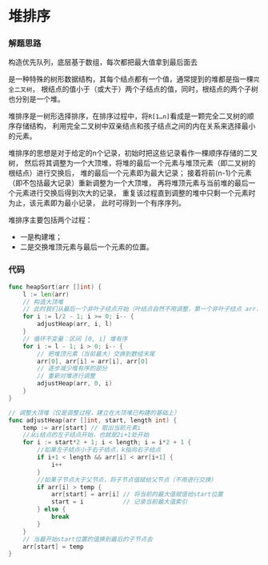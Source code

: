 # 堆排序
### 解题思路
构造优先队列，底层基于数组，每次都把最大值拿到最后面去

是一种特殊的树形数据结构，其每个结点都有一个值，通常提到的堆都是指一棵``完全二叉树``，
根结点的值小于（或大于）两个子结点的值，同时，根结点的两个子树也分别是一个堆。

堆排序是一树形选择排序，在排序过程中，将``R[1…n]``看成是一颗完全二叉树的顺序存储结构，
利用完全二叉树中双亲结点和孩子结点之间的内在关系来选择最小的元素。

堆排序的思想是对于给定的n个记录，初始时把这些记录看作一棵顺序存储的二叉树，
然后将其调整为一个大顶堆，将堆的最后一个元素与堆顶元素（即二叉树的根结点）进行交换后，
堆的最后一个元素即为最大记录；
接着将前(n-1)个元素（即不包括最大记录）重新调整为一个大顶堆，
再将堆顶元素与当前堆的最后一个元素进行交换后得到次大的记录，
重复该过程直到调整的堆中只剩一个元素时为止，该元素即为最小记录，
此时可得到一个有序序列。

堆排序主要包括两个过程：
* 一是构建堆；
* 二是交换堆顶元素与最后一个元素的位置。

### 代码
```go
func heapSort(arr []int) {
	l := len(arr)
	// 构造大顶堆
	// 此时我们从最后一个非叶子结点开始（叶结点自然不用调整，第一个非叶子结点 arr.length/2-1
	for i := l/2 - 1; i >= 0; i-- {
		adjustHeap(arr, i, l)
	}
	// 循环不变量：区间 [0, i] 堆有序
	for i := l - 1; i > 0; i-- {
		// 把堆顶元素（当前最大）交换到数组末尾
		arr[0], arr[i] = arr[i], arr[0]
		// 逐步减少堆有序的部分
		// 重新对堆进行调整
		adjustHeap(arr, 0, i)
	}
}

// 调整大顶堆（仅是调整过程，建立在大顶堆已构建的基础上）
func adjustHeap(arr []int, start, length int) {
	temp := arr[start] // 取出当前元素i
	//从i结点的左子结点开始，也就是2i+1处开始
	for i := start*2 + 1; i < length; i = i*2 + 1 {
		//如果左子结点小于右子结点，k指向右子结点
		if i+1 < length && arr[i] < arr[i+1] {
			i++
		}
		//如果子节点大于父节点，将子节点值赋给父节点（不用进行交换）
		if arr[i] > temp {
			arr[start] = arr[i] // 将当前的最大值赋值给start位置
			start = i           // 记录当前最大值索引
		} else {
			break
		}
	}
	// 当最开始start位置的值换到最后的子节点去
	arr[start] = temp
}
```
